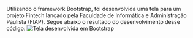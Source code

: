 Utilizando o framework Bootstrap, foi desenvolvida uma tela para um projeto Fintech lançado pela Faculdade de Informática e Administração Paulista (FIAP).
Segue abaixo o resultado do desenvolvimento desse código:
![Tela desenvolvida em Bootstrap](https://github.com/oVictorParente/ProjetoFintech/assets/150626518/540f5fc8-e082-4151-82b3-962dfcf0e4e2)
